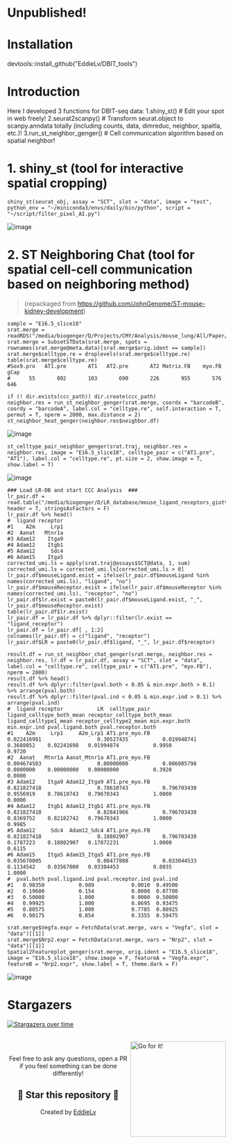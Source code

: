 # Unpublished!

# Installation
devtools::install_github("EddieLv/DBIT_tools")

# Introduction
Here I developed 3 functions for DBIT-seq data:
1.shiny_st() # Edit your spot in web freely!
2.seurat2scanpy() # Transform seurat.object to scanpy.anndata totally (including counts, data, dimreduc, neighbor, spaitla, etc.)!
3.run_st_neighbor_genger() # Cell communication algorithm based on spatial neighbor!

# 1. shiny_st (tool for interactive spatial cropping)
```
shiny_st(seurat_obj, assay = "SCT", slot = "data", image = "test", python_env = "~/miniconda3/envs/daily/bin/python", script = "~/script/filter_pixel_AI.py")
```
![image](https://github.com/EddieLv/STvis/assets/61786787/0a7e13cf-8ee4-44d6-9dbb-63c5150bce96)

# 2. ST Neighboring Chat (tool for spatial cell-cell communication based on neighboring method)
> (repackaged from https://github.com/JohnGenome/ST-mouse-kidney-development)
```
sample = "E16.5_slice18"
srat.merge = readRDS("/media/biogenger/D/Projects/CMY/Analysis/mouse_lung/All/Paper/Fig4/srat.merge.reanno.rds")
srat.merge = SubsetSTData(srat.merge, spots = rownames(srat.merge@meta.data)[srat.merge$orig.ident == sample])
srat.merge$celltype.re = droplevels(srat.merge$celltype.re)
table(srat.merge$celltype.re)
#Sox9.pro   AT1.pre       AT1   AT2.pre       AT2 Matrix.FB    myo.FB      gCap 
#      55       802       103       690       226       955       576       646 
```
```
if (! dir.exists(ccc_path)) dir.create(ccc_path)
neighbor.res = run_st_neighbor_genger(srat.merge, coordx = "barcodeB", coordy = "barcodeA", label.col = "celltype.re", self.interaction = T, permut = T, nperm = 2000, max.distance = 2)
st_neighbor_heat_genger(neighbor.res$neighbor.df)
```
![image](https://github.com/EddieLv/STvis/assets/61786787/559946f8-a41d-47c6-8f31-09428d9b9c85)

```
st_celltype_pair_neighbor_genger(srat.traj, neighbor.res = neighbor.res, image = "E16.5_slice18", celltype_pair = c("AT1.pre", "AT1"), label.col = "celltype.re", pt.size = 2, show.image = T, show.label = T)
```
![image](https://github.com/EddieLv/STvis/assets/61786787/d2823afa-17d5-44e6-8c6a-db3cbc6e8c9c)

```
### Load LR-DB and start CCC Analysis  ###
lr_pair.df = read.table("/media/biogenger/D/LR_database/mouse_ligand_receptors_giotto.txt", header = T, stringsAsFactors = F)
lr_pair.df %>% head()
#  ligand receptor
#1    A2m     Lrp1
#2  Aanat   Mtnr1a
#3 Adam12    Itga9
#4 Adam12    Itgb1
#5 Adam12     Sdc4
#6 Adam15    Itga5
corrected_umi.ls = apply(srat.traj@assays$SCT@data, 1, sum)
corrected_umi.ls = corrected_umi.ls[corrected_umi.ls > 0]
lr_pair.df$mouseLigand.exist = ifelse(lr_pair.df$mouseLigand %in% names(corrected_umi.ls), "ligand", "no")
lr_pair.df$mouseReceptor.exist = ifelse(lr_pair.df$mouseReceptor %in% names(corrected_umi.ls), "receptor", "no")
lr_pair.df$lr.exist = paste0(lr_pair.df$mouseLigand.exist, "_", lr_pair.df$mouseReceptor.exist)
table(lr_pair.df$lr.exist)
lr_pair.df = lr_pair.df %>% dplyr::filter(lr.exist == "ligand_receptor")
lr_pair.df = lr_pair.df[ , 1:2]
colnames(lr_pair.df) = c("ligand", "receptor")
lr_pair.df$LR = paste0(lr_pair.df$ligand, "_", lr_pair.df$receptor)
```
```
result.df = run_st_neighbor_chat_genger(srat.merge, neighbor.res = neighbor.res, lr.df = lr_pair.df, assay = "SCT", slot = "data", label.col = "celltype.re", celltype_pair = c("AT1.pre", "myo.FB"), nperm = 2000)
result.df %>% head()
result.df %>% dplyr::filter(pval.both < 0.05 & min.expr.both > 0.1) %>% arrange(pval.both)
result.df %>% dplyr::filter(pval.ind < 0.05 & min.expr.ind > 0.1) %>% arrange(pval.ind)
#  ligand receptor           LR  celltype_pair ligand_celltype_both_mean receptor_celltype_both_mean ligand_celltype1_mean receptor_celltype2_mean min.expr.both min.expr.ind pval.ligand.both pval.receptor.both
#1    A2m     Lrp1     A2m_Lrp1 AT1.pre_myo.FB               0.022416981                  0.30527435           0.019948741               0.3688052    0.02241698   0.01994874           0.9950             0.9720
#2  Aanat   Mtnr1a Aanat_Mtnr1a AT1.pre_myo.FB               0.004674503                  0.00000000           0.006085798               0.0000000    0.00000000   0.00000000           0.3920             0.0000
#3 Adam12    Itga9 Adam12_Itga9 AT1.pre_myo.FB               0.821827418                  0.78610743           0.796703430               0.9556919    0.78610743   0.79670343           1.0000             0.0000
#4 Adam12    Itgb1 Adam12_Itgb1 AT1.pre_myo.FB               0.821827418                  0.82841966           0.796703430               0.8369752    0.82182742   0.79670343           1.0000             0.9985
#5 Adam12     Sdc4  Adam12_Sdc4 AT1.pre_myo.FB               0.821827418                  0.18802907           0.796703430               0.1787223    0.18802907   0.17872231           1.0000             0.6115
#6 Adam15    Itga5 Adam15_Itga5 AT1.pre_myo.FB               0.035670005                  0.08477808           0.033044533               0.1134542    0.03567000   0.03304453           0.8035             1.0000
#  pval.both pval.ligand.ind pval.receptor.ind pval.ind
#1   0.98350           0.989            0.0010  0.49500
#2   0.19600           0.154            0.0000  0.07700
#3   0.50000           1.000            0.0000  0.50000
#4   0.99925           1.000            0.8695  0.93475
#5   0.80575           1.000            0.7785  0.88925
#6   0.90175           0.854            0.3355  0.59475
```
```
srat.merge$Vegfa.expr = FetchData(srat.merge, vars = "Vegfa", slot = "data")[[1]]
srat.merge$Nrp2.expr = FetchData(srat.merge, vars = "Nrp2", slot = "data")[[1]]
Spatial2Featureplot_genger(srat.merge, orig.ident = "E16.5_slice18", image = "E16.5_slice18", show.image = F, featureA = "Vegfa.expr", featureB = "Nrp2.expr", show.label = T, theme.dark = F)
```
![image](https://github.com/EddieLv/STvis/assets/61786787/645b535a-0f5f-49eb-93fd-e82ad584dfe8)

# Stargazers
	
[![Stargazers over time](https://starchart.cc/EddieLv/STvis.svg)](https://starchart.cc/EddieLv/STvis)

<br><a href="https://github.com/Charmve/computer-vision-in-action#-以用促学先会后懂-"><img align="right" alt="Go for it!" src="https://raw.githubusercontent.com/Charmve/computer-vision-in-action/dd292873828228a753a9bd2de4576dbf8cc3902c/res/ui/footer-rocket.svg" height="220" title="Do what you like, and do it best!"/></a>
<br>
<p align="center">Feel free to ask any questions, open a PR if you feel something can be done differently!</p>
<h2 align="center">🌟 Star this repository 🌟</h2>
<p align="center">Created by <a href="https://github.com/EddieLv">EddieLv</a></p>
